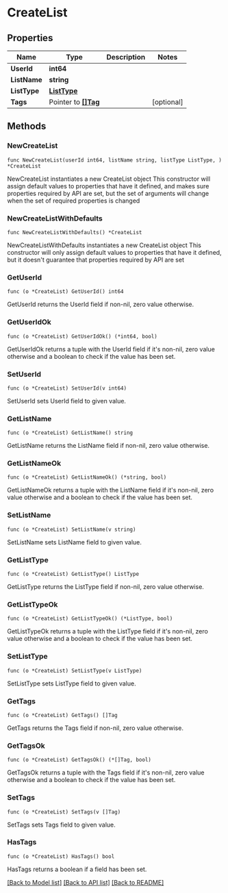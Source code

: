 # CreateList

## Properties

Name | Type | Description | Notes
------------ | ------------- | ------------- | -------------
**UserId** | **int64** |  | 
**ListName** | **string** |  | 
**ListType** | [**ListType**](ListType.md) |  | 
**Tags** | Pointer to [**[]Tag**](Tag.md) |  | [optional] 

## Methods

### NewCreateList

`func NewCreateList(userId int64, listName string, listType ListType, ) *CreateList`

NewCreateList instantiates a new CreateList object
This constructor will assign default values to properties that have it defined,
and makes sure properties required by API are set, but the set of arguments
will change when the set of required properties is changed

### NewCreateListWithDefaults

`func NewCreateListWithDefaults() *CreateList`

NewCreateListWithDefaults instantiates a new CreateList object
This constructor will only assign default values to properties that have it defined,
but it doesn't guarantee that properties required by API are set

### GetUserId

`func (o *CreateList) GetUserId() int64`

GetUserId returns the UserId field if non-nil, zero value otherwise.

### GetUserIdOk

`func (o *CreateList) GetUserIdOk() (*int64, bool)`

GetUserIdOk returns a tuple with the UserId field if it's non-nil, zero value otherwise
and a boolean to check if the value has been set.

### SetUserId

`func (o *CreateList) SetUserId(v int64)`

SetUserId sets UserId field to given value.


### GetListName

`func (o *CreateList) GetListName() string`

GetListName returns the ListName field if non-nil, zero value otherwise.

### GetListNameOk

`func (o *CreateList) GetListNameOk() (*string, bool)`

GetListNameOk returns a tuple with the ListName field if it's non-nil, zero value otherwise
and a boolean to check if the value has been set.

### SetListName

`func (o *CreateList) SetListName(v string)`

SetListName sets ListName field to given value.


### GetListType

`func (o *CreateList) GetListType() ListType`

GetListType returns the ListType field if non-nil, zero value otherwise.

### GetListTypeOk

`func (o *CreateList) GetListTypeOk() (*ListType, bool)`

GetListTypeOk returns a tuple with the ListType field if it's non-nil, zero value otherwise
and a boolean to check if the value has been set.

### SetListType

`func (o *CreateList) SetListType(v ListType)`

SetListType sets ListType field to given value.


### GetTags

`func (o *CreateList) GetTags() []Tag`

GetTags returns the Tags field if non-nil, zero value otherwise.

### GetTagsOk

`func (o *CreateList) GetTagsOk() (*[]Tag, bool)`

GetTagsOk returns a tuple with the Tags field if it's non-nil, zero value otherwise
and a boolean to check if the value has been set.

### SetTags

`func (o *CreateList) SetTags(v []Tag)`

SetTags sets Tags field to given value.

### HasTags

`func (o *CreateList) HasTags() bool`

HasTags returns a boolean if a field has been set.


[[Back to Model list]](../README.md#documentation-for-models) [[Back to API list]](../README.md#documentation-for-api-endpoints) [[Back to README]](../README.md)


